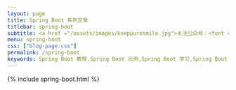 ```yaml
---
layout: page
title: Spring Boot 系列文章
titlebar: spring-boot
subtitle: <a href ="/assets/images/keeppuresmile.jpg">关注公众号：<font color="#00FF00">特立独行的小狮子</font></a>
menu: spring-boot
css: ["blog-page.css"]
permalink: /spring-boot
keywords: Spring Boot 教程,Spring Boot 示例,Spring Boot 学习,Spring Boot 资源,Spring Boot 2.0
---
```


{% include spring-boot.html %}
